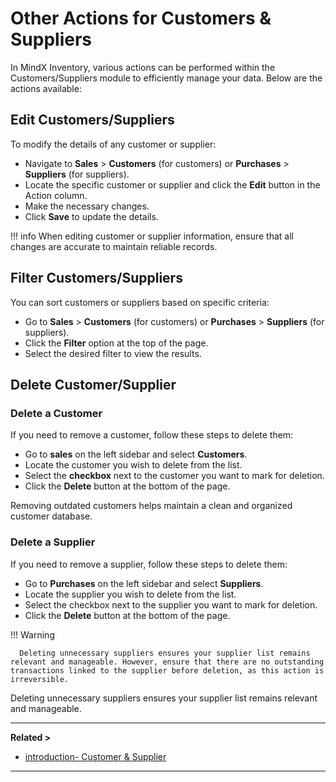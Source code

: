 # **Other Actions for Customers & Suppliers**

In MindX Inventory, various actions can be performed within the Customers/Suppliers module to efficiently manage your data. Below are the actions available:

## **Edit Customers/Suppliers**

To modify the details of any customer or supplier:

- Navigate to **Sales** > **Customers** (for customers) or **Purchases** > **Suppliers** (for suppliers).
- Locate the specific customer or supplier and click the **Edit** button in the Action column.
- Make the necessary changes.
- Click **Save** to update the details.

!!! info
When editing customer or supplier information, ensure that all changes are accurate to maintain reliable records.

## **Filter Customers/Suppliers**

You can sort customers or suppliers based on specific criteria:

- Go to **Sales** > **Customers** (for customers) or **Purchases** > **Suppliers** (for suppliers).
- Click the **Filter** option at the top of the page.
- Select the desired filter to view the results.

## **Delete Customer/Supplier**

### **Delete a Customer**

If you need to remove a customer, follow these steps to delete them:

- Go to **sales** on the left sidebar and select **Customers**.
- Locate the customer you wish to delete from the list.
- Select the **checkbox** next to the customer you want to mark for deletion.
- Click the **Delete** button at the bottom of the page.

Removing outdated customers helps maintain a clean and organized customer database.

### **Delete a Supplier**

If you need to remove a supplier, follow these steps to delete them:

- Go to **Purchases** on the left sidebar and select **Suppliers**.
- Locate the supplier you wish to delete from the list.
- Select the checkbox next to the supplier you want to mark for deletion.
- Click the **Delete** button at the bottom of the page.

!!! Warning

      Deleting unnecessary suppliers ensures your supplier list remains relevant and manageable. However, ensure that there are no outstanding transactions linked to the supplier before deletion, as this action is irreversible.

Deleting unnecessary suppliers ensures your supplier list remains relevant and manageable.

---

**Related >**

- [introduction- Customer & Supplier](introduction.md)

---
